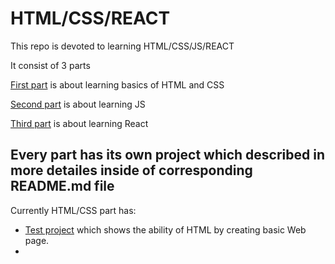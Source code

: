 # HTML/CSS/REACT
This repo is devoted to learning HTML/CSS/JS/REACT

It consist of 3 parts

[First part](https://www.udemy.com/course/design-and-develop-a-killer-website-with-html5-and-css3/) is about learning basics of HTML and CSS

[Second part](https://www.udemy.com/course/the-complete-javascript-course/) is about learning JS

[Third part](https://www.udemy.com/course/react-the-complete-guide-incl-redux/) is about learning React

## Every part has its own project which described in more detailes inside of corresponding README.md file
Currently HTML/CSS part has:

- [Test project](https://github.com/korniykom/Jonas-Schmedtmann-Courses/tree/main/HTML-and-CSS/01-Test) which shows the ability of HTML by creating basic Web page.
- 

